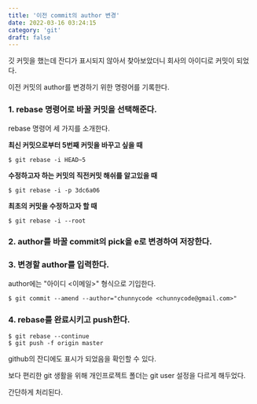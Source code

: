 ```yaml
---
title: '이전 commit의 author 변경'
date: 2022-03-16 03:24:15
category: 'git'
draft: false
---
```


깃 커밋을 했는데 잔디가 표시되지 않아서 찾아보았더니 회사의 아이디로 커밋이 되었다.

이전 커밋의 author를 변경하기 위한 명령어를 기록한다.

### 1\. rebase 명령어로 바꿀 커밋을 선택해준다.

rebase 명령어 세 가지를 소개한다. 

**최신 커밋으로부터 5번째 커밋을 바꾸고 싶을 때**

```
$ git rebase -i HEAD~5
```

**수정하고자 하는 커밋의 직전커밋 해쉬를 알고있을 때**

```
$ git rebase -i -p 3dc6a06
```

**최초의 커밋을 수정하고자 할 때**

```
$ git rebase -i --root
```

### 2\. author를 바꿀 commit의 pick을 e로 변경하여 저장한다. 

### 3\. 변경할 author를 입력한다. 

author에는 "아이디 <이메일>" 형식으로 기입한다.

```
$ git commit --amend --author="chunnycode <chunnycode@gmail.com>"
```

### 4\. rebase를 완료시키고 push한다. 

```
$ git rebase --continue
$ git push -f origin master
```

github의 잔디에도 표시가 되었음을 확인할 수 있다.

보다 편리한 git 생활을 위해 개인프로젝트 폴더는 git user 설정을 다르게 해두었다.

간단하게 처리된다.